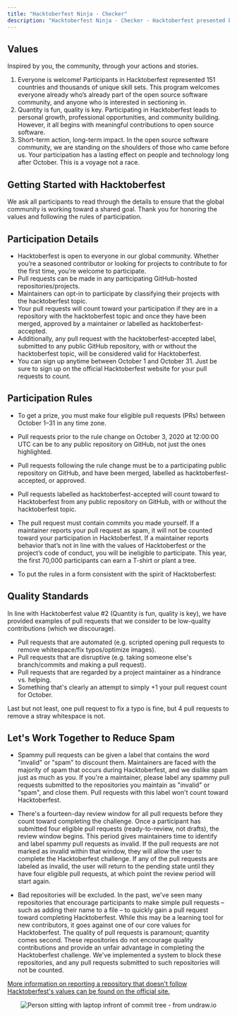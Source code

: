 ```yaml
---
title: "Hacktoberfest Ninja - Checker"
description: "Hacktoberfest Ninja - Checker - Hacktoberfest presented by DigitalOcean"
---
```


## Values

Inspired by you, the community, through your actions and stories.

  1. Everyone is welcome! Participants in Hacktoberfest represented 151 countries and thousands of unique skill sets. This program welcomes everyone already who’s already part of the open source software community, and anyone who is interested in sectioning in.
  2. Quantity is fun, quality is key. Participating in Hacktoberfest leads to personal growth, professional opportunities, and community building. However, it all begins with meaningful contributions to open source software.
  3. Short-term action, long-term impact. In the open source software community, we are standing on the shoulders of those who came before us. Your participation has a lasting effect on people and technology long after October. This is a voyage not a race.

## Getting Started with Hacktoberfest

We ask all participants to read through the details to ensure that the global community is working toward a shared goal. Thank you for honoring the values and following the rules of participation.

## Participation Details

- Hacktoberfest is open to everyone in our global community. Whether you’re a seasoned contributor or looking for projects to contribute to for the first time, you’re welcome to participate.
- Pull requests can be made in any participating GitHub-hosted repositories/projects.
- Maintainers can opt-in to participate by classifying their projects with the hacktoberfest topic.
- Your pull requests will count toward your participation if they are in a repository with the hacktoberfest topic and once they have been merged, approved by a maintainer or labelled as hacktoberfest-accepted.
- Additionally, any pull request with the hacktoberfest-accepted label, submitted to any public GitHub repository, with or without the hacktoberfest topic, will be considered valid for Hacktoberfest.
- You can sign up anytime between October 1 and October 31. Just be sure to sign up on the official Hacktoberfest website for your pull requests to count.

## Participation Rules

- To get a prize, you must make four eligible pull requests (PRs) between October 1–31 in any time zone.

- Pull requests prior to the rule change on October 3, 2020 at 12:00:00 UTC can be to any public repository on GitHub, not just the ones highlighted.

- Pull requests following the rule change must be to a participating public repository on GitHub, and have been merged, labelled as hacktoberfest-accepted, or approved.

- Pull requests labelled as hacktoberfest-accepted will count toward to Hacktoberfest from any public repository on GitHub, with or without the hacktoberfest topic.

- The pull request must contain commits you made yourself. If a maintainer reports your pull request as spam, it will not be counted toward your participation in Hacktoberfest. If a maintainer reports behavior that’s not in line with the values of Hacktoberfest or the project’s code of conduct, you will be ineligible to participate. This year, the first 70,000 participants can earn a T-shirt or plant a tree.

- To put the rules in a form consistent with the spirit of Hacktoberfest:

## Quality Standards

In line with Hacktoberfest value #2 (Quantity is fun, quality is key), we have provided examples of pull requests that we consider to be low-quality contributions (which we discourage).

- Pull requests that are automated (e.g. scripted opening pull requests to remove whitespace/fix typos/optimize images).
- Pull requests that are disruptive (e.g. taking someone else's branch/commits and making a pull request).
- Pull requests that are regarded by a project maintainer as a hindrance vs. helping.
- Something that's clearly an attempt to simply +1 your pull request count for October.

Last but not least, one pull request to fix a typo is fine, but 4 pull requests to remove a stray whitespace is not.

## Let's Work Together to Reduce Spam

- Spammy pull requests can be given a label that contains the word "invalid" or "spam" to discount them. Maintainers are faced with the majority of spam that occurs during Hacktoberfest, and we dislike spam just as much as you. If you're a maintainer, please label any spammy pull requests submitted to the repositories you maintain as "invalid" or "spam", and close them. Pull requests with this label won't count toward Hacktoberfest.

- There's a fourteen-day review window for all pull requests before they count toward completing the challenge. Once a participant has submitted four eligible pull requests (ready-to-review, not drafts), the review window begins. This period gives maintainers time to identify and label spammy pull requests as invalid. If the pull requests are not marked as invalid within that window, they will allow the user to complete the Hacktoberfest challenge. If any of the pull requests are labeled as invalid, the user will return to the pending state until they have four eligible pull requests, at which point the review period will start again.

- Bad repositories will be excluded. In the past, we've seen many repositories that encourage participants to make simple pull requests – such as adding their name to a file – to quickly gain a pull request toward completing Hacktoberfest. While this may be a learning tool for new contributors, it goes against one of our core values for Hacktoberfest. The quality of pull requests is paramount; quantity comes second. These repositories do not encourage quality contributions and provide an unfair advantage in completing the Hacktoberfest challenge. We've implemented a system to block these repositories, and any pull requests submitted to such repositories will not be counted.

[More information on reporting a repository that doesn't follow Hacktoberfest's values can be found on the official site.](https://hacktoberfest.digitalocean.com/details#spam)

<center>
  <img class="Splash-Image" alt="Person sitting with laptop infront of commit tree - from undraw.io" />
</center>
